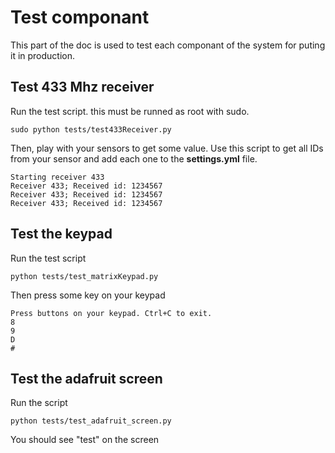 # Test componant

This part of the doc is used to test each componant of the system for puting it in production.

## Test 433 Mhz receiver

Run the test script. this must be runned as root with sudo.
```
sudo python tests/test433Receiver.py 
```

Then, play with your sensors to get some value. Use this script to get all IDs from your sensor and add each one to the **settings.yml** file.
```
Starting receiver 433
Receiver 433; Received id: 1234567
Receiver 433; Received id: 1234567
Receiver 433; Received id: 1234567
```

## Test the keypad
Run the test script
```
python tests/test_matrixKeypad.py 
```

Then press some key on your keypad
```
Press buttons on your keypad. Ctrl+C to exit.
8
9
D
#
```

## Test the adafruit screen
Run the script
```
python tests/test_adafruit_screen.py
```

You should see "test" on the screen